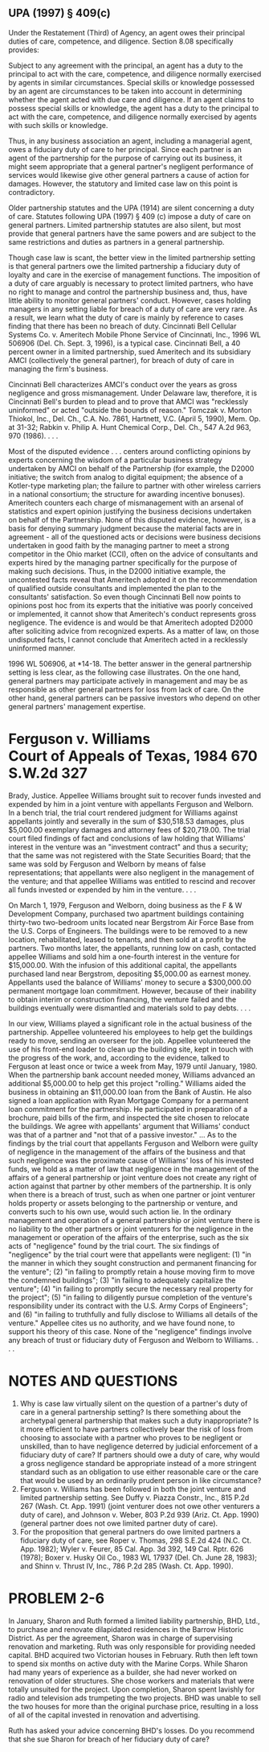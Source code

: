 
## UPA (1997) § 409(c)

Under the Restatement (Third) of Agency, an agent owes their principal duties of care, competence, and diligence. Section 8.08 specifically provides:

Subject to any agreement with the principal, an agent has a duty to the principal to act with the care, competence, and diligence normally exercised by agents in similar circumstances. Special skills or knowledge possessed by an agent are circumstances to be taken into account in determining whether the agent acted with due care and diligence. If an agent claims to possess special skills or knowledge, the agent has a duty to the principal to act with the care, competence, and diligence normally exercised by agents with such skills or knowledge.

Thus, in any business association an agent, including a managerial agent, owes a fiduciary duty of care to her principal.
Since each partner is an agent of the partnership for the purpose of carrying out its business, it might seem appropriate that a general partner's negligent performance of services would likewise give other general partners a cause of action for damages. However, the statutory and limited case law on this point is contradictory.

Older partnership statutes and the UPA (1914) are silent concerning a duty of care. Statutes following UPA (1997) § 409 (c) impose a duty of care on general partners. Limited partnership statutes are also silent, but most provide that general partners have the same powers and are subject to the same restrictions and duties as partners in a general partnership.

Though case law is scant, the better view in the limited partnership setting is that general partners owe the limited partnership a fiduciary duty of loyalty and care in the exercise of management functions. The imposition of a duty of care arguably is necessary to protect limited partners, who have no right to manage and control the partnership business and, thus, have little ability to monitor general partners' conduct. However, cases holding managers in any setting liable for breach of a duty of care are very rare. As a result, we learn what the duty of care is mainly by reference to cases finding that there has been no breach of duty. Cincinnati Bell Cellular Systems Co. v. Ameritech Mobile Phone Service of Cincinnati, Inc., 1996 WL 506906 (Del. Ch. Sept. 3, 1996), is a typical case. Cincinnati Bell, a 40 percent owner in a limited partnership, sued Ameritech and its subsidiary AMCI (collectively the general partner), for breach of duty of care in managing the firm's business.

Cincinnati Bell characterizes AMCI's conduct over the years as gross negligence and gross mismanagement. Under Delaware law, therefore, it is Cincinnati Bell's burden to plead and to prove that AMCI was "recklessly uninformed" or acted "outside the bounds of reason." Tomczak v. Morton Thiokol, Inc., Del. Ch., C.A. No. 7861, Hartnett, V.C. (April 5, 1990), Mem. Op. at 31-32; Rabkin v. Philip A. Hunt Chemical Corp., Del. Ch., 547 A.2d 963, 970 (1986). . . .

Most of the disputed evidence . . . centers around conflicting opinions by experts concerning the wisdom of a particular business strategy undertaken by AMCI on behalf of the Partnership (for example, the D2000 initiative; the switch from analog to digital equipment; the absence of a Kotler-type marketing plan; the failure to partner with other wireless carriers in a national consortium; the structure for awarding incentive bonuses). Ameritech counters each charge of mismanagement with an arsenal of statistics and expert opinion justifying the business decisions undertaken on behalf of the Partnership. None of this disputed evidence, however, is a basis for denying summary judgment because the material facts are in agreement - all of the questioned acts or decisions were business decisions undertaken in good faith by the managing partner to meet a strong competitor in the Ohio market (CCI), often on the advice of consultants and experts hired by the managing partner specifically for the purpose of making such decisions. Thus, in the D2000 initiative example, the uncontested facts reveal that Ameritech adopted it on the recommendation of qualified outside consultants and implemented the plan to the consultants' satisfaction. So even though Cincinnati Bell now points to opinions post hoc from its experts that the initiative was poorly conceived or implemented, it cannot show that Ameritech's conduct represents gross negligence. The evidence is and would be that Ameritech adopted D2000 after soliciting advice from recognized experts. As a matter of law, on those undisputed facts, I cannot conclude that Ameritech acted in a recklessly uninformed manner.

1996 WL 506906, at *14-18.
The better answer in the general partnership setting is less clear, as the following case illustrates. On the one hand, general partners may participate actively in management and may be as responsible as other general partners for loss from lack of care. On the other hand, general partners can be passive investors who depend on other general partners' management expertise.

# Ferguson v. Williams <br> Court of Appeals of Texas, 1984 670 S.W.2d 327 

Brady, Justice.
Appellee Williams brought suit to recover funds invested and expended by him in a joint venture with appellants Ferguson and Welborn. In a bench trial, the trial court rendered judgment for Williams against appellants jointly and severally in the sum of $30,518.53 damages, plus $5,000.00 exemplary damages and attorney fees of $20,719.00. The trial court filed findings of fact and conclusions of law holding that Williams' interest in the venture was an "investment contract" and thus a security; that the same was not registered with the State Securities Board; that the same was sold by Ferguson and Welborn by means of false representations; that appellants were also negligent in the management of the venture; and that appellee Williams was entitled to rescind and recover all funds invested or expended by him in the venture. . . .

On March 1, 1979, Ferguson and Welborn, doing business as the F \& W Development Company, purchased two apartment buildings containing thirty-two two-bedroom units located near Bergstrom Air Force Base from the U.S. Corps of Engineers. The buildings were to be removed to a new location, rehabilitated, leased to tenants, and then sold at a profit by the partners. Two months later, the appellants, running low on cash, contacted appellee Williams and sold him a one-fourth interest in the venture for $15,000.00. With the infusion of this additional capital, the appellants purchased land near Bergstrom, depositing $5,000.00 as earnest money. Appellants used the balance of Williams' money to secure a $300,000.00 permanent mortgage loan commitment. However, because of their inability to obtain interim or construction financing, the venture failed and the buildings eventually were dismantled and materials sold to pay debts. . . .

In our view, Williams played a significant role in the actual business of the partnership. Appellee volunteered his employees to help get the buildings ready to move, sending an overseer for the job. Appellee volunteered the use of his front-end loader to clean up the building site, kept in touch with the progress of the work, and, according to the evidence, talked to Ferguson at least once or twice a week from May, 1979 until January, 1980. When the partnership bank account needed money, Williams advanced an additional $5,000.00 to help get this project "rolling." Williams aided the business in obtaining an $11,000.00 loan from the Bank of Austin. He also signed a loan application with Ryan Mortgage Company for a permanent loan commitment for the partnership. He participated in preparation of a brochure, paid bills of the firm, and inspected the site chosen to relocate the buildings. We agree with appellants' argument that Williams' conduct was that of a partner and "not that of a passive investor." ...
As to the findings by the trial court that appellants Ferguson and Welborn were guilty of negligence in the management of the affairs of the business and that such negligence was the proximate cause of Williams' loss of his invested funds, we hold as a matter of law that negligence in the management of the affairs of a general partnership or joint venture does not create any right of action against that partner by other members of the partnership. It is only when there is a breach of trust, such as when one partner or joint venturer holds property or assets belonging to the partnership or venture, and converts such to his own use, would such action lie. In the ordinary management and operation of a general partnership or joint venture there is no liability to the other partners or joint venturers for the negligence in the management or operation of the affairs of the enterprise, such as the six acts of "negligence" found by the trial court. The six findings of "negligence" by the trial court were that appellants were negligent: (1) "in the manner in which they sought construction and permanent financing for the venture"; (2) "in failing to promptly retain a house moving firm to move the condemned buildings"; (3) "in failing to adequately capitalize the venture"; (4) "in failing to promptly secure the necessary real property for the project"; (5) "in failing to diligently pursue completion of the venture's responsibility under its contract with the U.S. Army Corps of Engineers"; and (6) "in failing to truthfully and fully disclose to Williams all details of the venture." Appellee cites us no authority, and we have found none, to support his theory of this case. None of the "negligence" findings involve any breach of trust or fiduciary duty of Ferguson and Welborn to Williams. . . .

# NOTES AND QUESTIONS 

1. Why is case law virtually silent on the question of a partner's duty of care in a general partnership setting? Is there something about the archetypal general partnership that makes such a duty inappropriate? Is it more efficient to have partners collectively bear the risk of loss from choosing to associate with a partner who proves to be negligent or unskilled, than to have negligence deterred by judicial enforcement of a fiduciary duty of care? If partners should owe a duty of care, why would a gross negligence standard be appropriate instead of a more stringent standard such as an obligation to use either reasonable care or the care that would be used by an ordinarily prudent person in like circumstance?
2. Ferguson v. Williams has been followed in both the joint venture and limited partnership setting. See Duffy v. Piazza Constr., Inc., 815 P.2d 267 (Wash. Ct. App. 1991) (joint venturer does not owe other venturers a duty of care), and Johnson v. Weber, 803 P.2d 939 (Ariz. Ct. App. 1990) (general partner does not owe limited partner duty of care).
3. For the proposition that general partners do owe limited partners a fiduciary duty of care, see Roper v. Thomas, 298 S.E.2d 424 (N.C. Ct. App. 1982); Wyler v. Feurer, 85 Cal. App. 3d 392, 149 Cal. Rptr. 626 (1978); Boxer v. Husky Oil Co., 1983 WL 17937 (Del. Ch. June 28, 1983); and Shinn v. Thrust IV, Inc., 786 P.2d 285 (Wash. Ct. App. 1990).
# PROBLEM 2-6 

In January, Sharon and Ruth formed a limited liability partnership, BHD, Ltd., to purchase and renovate dilapidated residences in the Barrow Historic District. As per the agreement, Sharon was in charge of supervising renovation and marketing. Ruth was only responsible for providing needed capital. BHD acquired two Victorian houses in February. Ruth then left town to spend six months on active duty with the Marine Corps. While Sharon had many years of experience as a builder, she had never worked on renovation of older structures. She chose workers and materials that were totally unsuited for the project. Upon completion, Sharon spent lavishly for radio and television ads trumpeting the two projects. BHD was unable to sell the two houses for more than the original purchase price, resulting in a loss of all of the capital invested in renovation and advertising.

Ruth has asked your advice concerning BHD's losses. Do you recommend that she sue Sharon for breach of her fiduciary duty of care?
